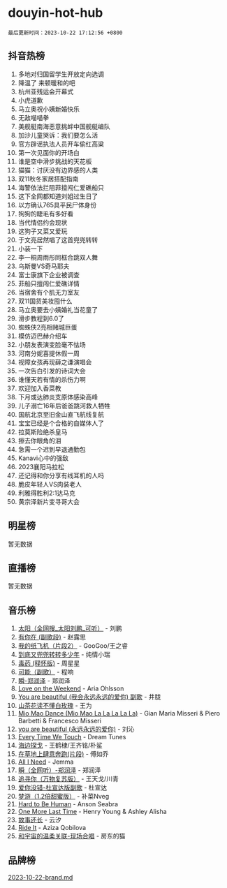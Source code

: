 # douyin-hot-hub

`最后更新时间：2023-10-22 17:12:56 +0800`

## 抖音热榜

1. 多地对归国留学生开放定向选调
1. 降温了 来顿暖和的吧
1. 杭州亚残运会开幕式
1. 小虎道歉
1. 马立奥祝小姨新婚快乐
1. 无敌喵喵拳
1. 美舰艇南海恶意挑衅中国舰艇编队
1. 加沙儿童哭诉：我们要怎么活
1. 官方辟谣执法人员开车偷红高粱
1. 第一次见面你的开场白
1. 谁是空中滑步挑战的天花板
1. 猫猫：讨厌没有边界感的人类
1. 双11秋冬家居搭配指南
1. 海警依法拦阻菲擅闯仁爱礁船只
1. 这下全网都知道刘姐过生日了
1. 以方确认765具平民尸体身份
1. 狗狗的睫毛有多好看
1. 当代情侣约会现状
1. 这狗子又菜又爱玩
1. 于文亮居然唱了这首兜兜转转
1. 小装一下
1. 李一桐周雨彤同框合跳双人舞
1. 乌斯曼VS奇马耶夫
1. 富士康旗下企业被调查
1. 菲船只擅闯仁爱礁详情
1. 当宿舍有个肌无力室友
1. 双11国货美妆囤什么
1. 马立奥要去小姨婚礼当花童了
1. 滑步教程到6.0了
1. 蜘蛛侠2亮相赌城巨蛋
1. 模仿迈巴赫介绍车
1. 小朋友表演变脸毫不怯场
1. 河南分妮喜提休假一周
1. 视障女孩再现薛之谦演唱会
1. 一次告白引发的诗词大会
1. 谁懂天若有情的杀伤力啊
1. 欢迎加入香菜教
1. 下月或达肺炎支原体感染高峰
1. 儿子溺亡16年后爸爸跳河救人牺牲
1. 国航北京至旧金山直飞航线复航
1. 宝宝已经是个合格的自媒体人了
1. 拉莫斯险绝杀皇马
1. 擦去你眼角的泪
1. 急需一个迟到早退通勤包
1. Kanavi心中的强敌
1. 2023襄阳马拉松
1. 还记得和你分享有线耳机的人吗
1. 脆皮年轻人VS肉装老人
1. 利雅得胜利2:1达马克
1. 黄宗泽新片变寻哥大会

## 明星榜

暂无数据

## 直播榜

暂无数据

## 音乐榜

1. [太阳（全网搜_太阳刘鹏_可听）](https://sf3-cdn-tos.douyinstatic.com/obj/tos-cn-ve-2774/ogWbyIQnlBFImVbeDocRdCIYtBHlbJXgfZMvgz) - 刘鹏
1. [有你在 (副歌段)](https://sf6-cdn-tos.douyinstatic.com/obj/tos-cn-ve-2774/o8zImmNsI8B0yfAW5FKAB1oBhkMAlIrwsZEi1V) - 赵露思
1. [我的纸飞机（片段2）](https://sf6-cdn-tos.douyinstatic.com/obj/tos-cn-ve-2774/oM2ZrKcg2CD5AeRB2gkeXOFB1IxAGJdZPazYHf) - GooGoo/王之睿
1. [到底又兜兜转转多少年](https://sf6-cdn-tos.douyinstatic.com/obj/tos-cn-ve-2774/os1AQ0obZlDYZQByBsnEHx8h9OoIgCJgXeOfwt) - 纯情小瑞
1. [毒药 (释怀版)](https://sf3-cdn-tos.douyinstatic.com/obj/tos-cn-ve-2774/oYILMEAzspdZBIzy4frJNB8ZHPHWAhiwowd4Ad) - 周星星
1. [可能（副歌）](https://sf3-cdn-tos.douyinstatic.com/obj/tos-cn-ve-2774/cde1731888894259b333569393c2fb51) - 程响
1. [瞬-郑润泽](https://sf3-cdn-tos.douyinstatic.com/obj/tos-cn-ve-2774/oYXHIohzvbNAzBhHgyksWpRM4bfkDsBdBDAynw) - 郑润泽
1. [Love on the Weekend](https://sf6-cdn-tos.douyinstatic.com/obj/tos-cn-ve-2774/o4tVQen5ZtBZEMlD1CDIepBC2OigkU1KQkb1vd) - Aria Ohlsson
1. [You are beautiful (我会永远永远的爱你) 副歌](https://sf3-cdn-tos.douyinstatic.com/obj/tos-cn-ve-2774/o4NlnjbBAIAhg5wOCWzJoyMzkIqGxYsR7f3W4Q) - 井胧
1. [山茶花读不懂白玫瑰](https://sf6-cdn-tos.douyinstatic.com/obj/tos-cn-ve-2774/osfn8B7DktrRHEPJgPCfDbw7QDQEkwC16BxZg9) - 王为
1. [Mio Mao Dance (Mio Mao La La La La La)](https://sf6-cdn-tos.douyinstatic.com/obj/tos-cn-ve-2774/owhJZ1sWIABNvU3gOxlwztm0oAfMK58zHXT8GM) - Gian Maria Misseri & Piero Barbetti & Francesco Misseri
1. [you are beautiful (永远永远的爱你)](https://sf3-cdn-tos.douyinstatic.com/obj/tos-cn-ve-2774/7f5e088a940e42b487e76fd10d0ffcfd) - 刘沁
1. [Every Time We Touch](https://sf6-cdn-tos.douyinstatic.com/obj/tos-cn-ve-2774/ogN6lUKQeBBfEVhIOMikG1CcJjugxk1tztZyhP) - Dream Tunes
1. [海边探戈](https://sf3-cdn-tos.douyinstatic.com/obj/tos-cn-ve-2774/os9gE0VQCGqt6VQkZDyBBYvfSDY0QFe3vVmubn) - 王鹤棣/王齐铭/朴鲨
1. [在草地上肆意奔跑(片段)](https://sf6-cdn-tos.douyinstatic.com/obj/tos-cn-ve-2774/8831d494742f45dabdfa8adb8b817259) - 傅如乔
1. [All I Need](https://sf6-cdn-tos.douyinstatic.com/obj/tos-cn-ve-2774/e8b55ca1d1fa4f90a60c22b8ece170ac) - Jemma
1. [瞬（全网听）-郑润泽](https://sf3-cdn-tos.douyinstatic.com/obj/tos-cn-ve-2774/o4Vb9eJZClCZTnRQYy0BRSeHGrDtrkrQgIBvQt) - 郑润泽
1. [追寻你（万物复苏版）](https://sf3-cdn-tos.douyinstatic.com/obj/tos-cn-ve-2774/oYeAZJsbjIDit9APmBg8u6uDUQnHmoCf3gbo74) - 王天戈/川青
1. [爱你没错-杜宣达版副歌](https://sf3-cdn-tos.douyinstatic.com/obj/tos-cn-ve-2774/oUm8ctBZQfZQ4jUNWbseSYV0lZDsWn6LCODgCB) - 杜宣达
1. [梦游（1.2倍甜蜜版）](https://sf3-cdn-tos.douyinstatic.com/obj/tos-cn-ve-2774/o4gyAUm8hwufoEABmwVIiQtHsFuGzAEEWtNMzo) - 补菜Nveg
1. [Hard to Be Human](https://sf6-cdn-tos.douyinstatic.com/obj/tos-cn-ve-2774/oQItaej4rB1rBfnJUbKPlQOgDWvSUWRy814CZl) - Anson Seabra
1. [One More Last Time](https://sf6-cdn-tos.douyinstatic.com/obj/tos-cn-ve-2774/oAzTlo0LUAdCAIhjktsKWcLAEUKmZwGcOoB1fy) - Henry Young & Ashley Alisha
1. [故事还长](https://sf3-cdn-tos.douyinstatic.com/obj/tos-cn-ve-2774/30a26758c8594f0ab81ac675c33ee2c5) - 云汐
1. [Ride It](https://sf3-cdn-tos.douyinstatic.com/obj/tos-cn-ve-2774/oMZDIYec6eQynQyWBQnCM11DZzkgnBPtBpD4bi) - Aziza Qobilova
1. [和宇宙的温柔关联-现场合唱](https://sf3-cdn-tos.douyinstatic.com/obj/tos-cn-ve-2774/o0hONGDYQBgk0e5bqDeQOonVmncA6tC2nBwZLT) - 房东的猫

## 品牌榜

[2023-10-22-brand.md](2023-10-22-brand.md)
